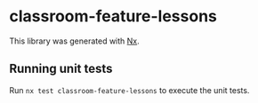 # classroom-feature-lessons

This library was generated with [Nx](https://nx.dev).

## Running unit tests

Run `nx test classroom-feature-lessons` to execute the unit tests.
